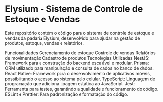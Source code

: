 # Elysium - Sistema de Controle de Estoque e Vendas
Este repositório contém o código para o sistema de controle de estoque e vendas da padaria Elysium, desenvolvido para ajudar na gestão de produtos, estoque, vendas e relatórios.

Funcionalidades
Gerenciamento de estoque
Controle de vendas
Relatórios de movimentação
Cadastro de produtos
Tecnologias Utilizadas
NestJS: Framework para a construção do backend escalável e modular.
Prisma: ORM utilizado para manipulação e consulta de dados no banco de dados.
React Native: Framework para o desenvolvimento de aplicativos móveis, possibilitando o acesso ao sistema pelo celular.
TypeScript: Linguagem de programação que adiciona tipagem estática ao JavaScript.
Jest: Ferramenta para testes, garantindo a qualidade e funcionamento do código.
ESLint e Prettier: Para padronização e formatação do código.

